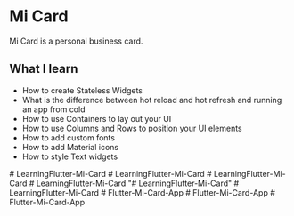 
# Mi Card


Mi Card is a personal business card.  
## What I learn

* How to create Stateless Widgets
* What is the difference between hot reload and hot refresh and running an app from cold
* How to use Containers to lay out your UI
* How to use Columns and Rows to position your UI elements
* How to add custom fonts
* How to add Material icons
* How to style Text widgets





#   L e a r n i n g F l u t t e r - M i - C a r d  
 #   L e a r n i n g F l u t t e r - M i - C a r d  
 #   L e a r n i n g F l u t t e r - M i - C a r d  
 #   L e a r n i n g F l u t t e r - M i - C a r d  
 "# LearningFlutter-Mi-Card" 
#   L e a r n i n g F l u t t e r - M i - C a r d  
 #   F l u t t e r - M i - C a r d - A p p  
 #   F l u t t e r - M i - C a r d - A p p  
 #   F l u t t e r - M i - C a r d - A p p  
 